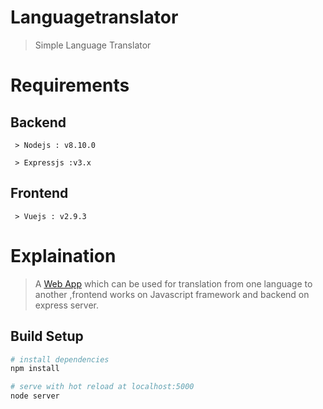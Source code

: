 # Languagetranslator

> Simple Language Translator

# Requirements 

## Backend
 ```
  > Nodejs : v8.10.0

  > Expressjs :v3.x
```
## Frontend
```
 > Vuejs : v2.9.3
```
# Explaination
> A [Web App](https://langtranslator.herokuapp.com) which can be used for translation from one language to another ,frontend works on Javascript framework and backend on express server.

## Build Setup

``` bash
# install dependencies
npm install

# serve with hot reload at localhost:5000
node server



```

